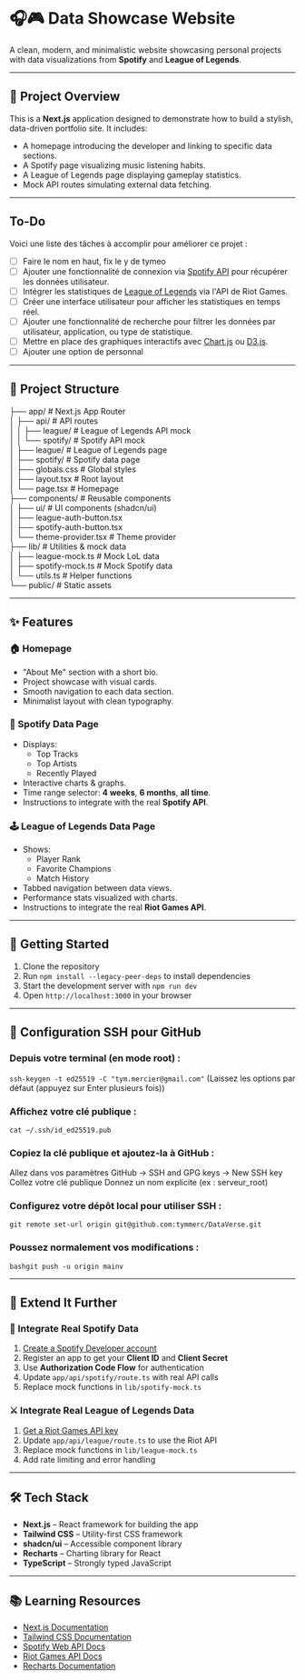 # 🎧🎮 Data Showcase Website

A clean, modern, and minimalistic website showcasing personal projects with data visualizations from **Spotify** and **League of Legends**.

---

## 🧩 Project Overview

This is a **Next.js** application designed to demonstrate how to build a stylish, data-driven portfolio site. It includes:

- A homepage introducing the developer and linking to specific data sections.
- A Spotify page visualizing music listening habits.
- A League of Legends page displaying gameplay statistics.
- Mock API routes simulating external data fetching.

---
## To-Do

Voici une liste des tâches à accomplir pour améliorer ce projet :

- [ ] Faire le nom en haut, fix le y de tymeo 
- [ ] Ajouter une fonctionnalité de connexion via [Spotify API](https://developer.spotify.com/documentation/web-api/) pour récupérer les données utilisateur.
- [ ] Intégrer les statistiques de [League of Legends](https://developer.riotgames.com/) via l'API de Riot Games.
- [ ] Créer une interface utilisateur pour afficher les statistiques en temps réel.
- [ ] Ajouter une fonctionnalité de recherche pour filtrer les données par utilisateur, application, ou type de statistique.
- [ ] Mettre en place des graphiques interactifs avec [Chart.js](https://www.chartjs.org/) ou [D3.js](https://d3js.org/).
- [ ] Ajouter une option de personnal

---


## 📁 Project Structure

├── app/                    # Next.js App Router  
│   ├── api/                # API routes  
│   │   ├── league/         # League of Legends API mock  
│   │   └── spotify/        # Spotify API mock  
│   ├── league/             # League of Legends page  
│   ├── spotify/            # Spotify data page  
│   ├── globals.css         # Global styles  
│   ├── layout.tsx          # Root layout  
│   └── page.tsx            # Homepage  
├── components/             # Reusable components  
│   ├── ui/                 # UI components (shadcn/ui)  
│   ├── league-auth-button.tsx  
│   ├── spotify-auth-button.tsx  
│   └── theme-provider.tsx  # Theme provider  
├── lib/                    # Utilities & mock data  
│   ├── league-mock.ts      # Mock LoL data  
│   ├── spotify-mock.ts     # Mock Spotify data  
│   └── utils.ts            # Helper functions  
└── public/                 # Static assets  


---

## ✨ Features

### 🏠 Homepage

- "About Me" section with a short bio.
- Project showcase with visual cards.
- Smooth navigation to each data section.
- Minimalist layout with clean typography.

### 🎵 Spotify Data Page

- Displays:
  - Top Tracks
  - Top Artists
  - Recently Played
- Interactive charts & graphs.
- Time range selector: **4 weeks**, **6 months**, **all time**.
- Instructions to integrate with the real **Spotify API**.

### 🕹️ League of Legends Data Page

- Shows:
  - Player Rank
  - Favorite Champions
  - Match History
- Tabbed navigation between data views.
- Performance stats visualized with charts.
- Instructions to integrate the real **Riot Games API**.

---

## 🚀 Getting Started

1. Clone the repository  
2. Run `npm install --legacy-peer-deps` to install dependencies  
3. Start the development server with `npm run dev`  
4. Open `http://localhost:3000` in your browser  

---
## 🔑 Configuration SSH pour GitHub

### Depuis votre terminal (en mode root) :
`ssh-keygen -t ed25519 -C "tym.mercier@gmail.com"`
(Laissez les options par défaut (appuyez sur Enter plusieurs fois))

### Affichez votre clé publique :
`cat ~/.ssh/id_ed25519.pub`

### Copiez la clé publique et ajoutez-la à GitHub :
Allez dans vos paramètres GitHub → SSH and GPG keys → New SSH key
Collez votre clé publique
Donnez un nom explicite (ex : serveur_root)

### Configurez votre dépôt local pour utiliser SSH :
`git remote set-url origin git@github.com:tymmerc/DataVerse.git`

### Poussez normalement vos modifications :
`bashgit push -u origin mainv`

---

## 🔧 Extend It Further

### 🔑 Integrate Real Spotify Data

1. [Create a Spotify Developer account](https://developer.spotify.com)
2. Register an app to get your **Client ID** and **Client Secret**
3. Use **Authorization Code Flow** for authentication
4. Update `app/api/spotify/route.ts` with real API calls
5. Replace mock functions in `lib/spotify-mock.ts`

### ⚔️ Integrate Real League of Legends Data

1. [Get a Riot Games API key](https://developer.riotgames.com)
2. Update `app/api/league/route.ts` to use the Riot API
3. Replace mock functions in `lib/league-mock.ts`
4. Add rate limiting and error handling

---

## 🛠️ Tech Stack

- **Next.js** – React framework for building the app  
- **Tailwind CSS** – Utility-first CSS framework  
- **shadcn/ui** – Accessible component library  
- **Recharts** – Charting library for React  
- **TypeScript** – Strongly typed JavaScript  

---

## 📚 Learning Resources

- [Next.js Documentation](https://nextjs.org/docs)  
- [Tailwind CSS Documentation](https://tailwindcss.com/docs)  
- [Spotify Web API Docs](https://developer.spotify.com/documentation/web-api)  
- [Riot Games API Docs](https://developer.riotgames.com/docs/lol)  
- [Recharts Documentation](https://recharts.org/en-US/)  
